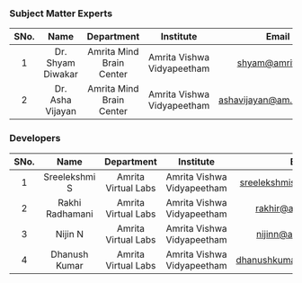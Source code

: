 
### Subject Matter Experts
| SNo. | Name | Department | Institute | Email |
| :---: | :---: | :---: | :---: | :---: |
| 1 | Dr. Shyam Diwakar | Amrita Mind Brain Center | Amrita Vishwa Vidyapeetham | shyam@amrita.edu 
| 2 | Dr. Asha Vijayan | Amrita Mind Brain Center | Amrita Vishwa Vidyapeetham | ashavijayan@am.amrita.edu

### Developers
| SNo. | Name | Department | Institute | Email |
| :---: | :---: | :---: | :---: | :---: |
| 1 | Sreelekshmi S | Amrita Virtual Labs | Amrita Vishwa Vidyapeetham | sreelekshmis@am.amrita.edu|
| 2 | Rakhi Radhamani | Amrita Virtual Labs | Amrita Vishwa Vidyapeetham | rakhir@am.amrita.edu
| 3 | Nijin N | Amrita Virtual Labs | Amrita Vishwa Vidyapeetham | nijinn@am.amrita.edu
| 4 | Dhanush Kumar | Amrita Virtual Labs | Amrita Vishwa Vidyapeetham | dhanushkumar@am.amrita.edu 
